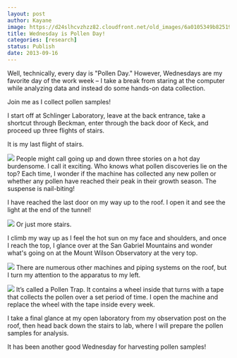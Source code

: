 ```yaml
---
layout: post
author: Kayane
image: https://d24slhcvzhzz82.cloudfront.net/old_images/6a0105349b8251970b019aff5973fc970c-800wi.jpg
title: Wednesday is Pollen Day! 
categories: [research]
status: Publish
date: 2013-09-16
---
```



Well,
technically, every day is "Pollen Day." However, Wednesdays are my favorite day
of the work week – I take a break from staring at the computer while analyzing data and instead do some hands-on data collection.

Join
me as I collect pollen samples!

I
start off at Schlinger Laboratory, leave at the back entrance, take a
shortcut through Beckman, enter
through the back door of Keck, and proceed up three flights of stairs.

It is my last flight of stairs.


![](https://d24slhcvzhzz82.cloudfront.net/old_images/6a0105349b8251970b019aff59da5f970d-320wi.jpg)
People
might call going up and down three stories on a hot day burdensome. I call it
exciting. Who knows what pollen discoveries lie on the top? Each time, I
wonder if the machine has collected any new pollen or whether any pollen have
reached their peak in their growth season. The suspense is nail-biting!

I
have reached the last door on my way up to the roof. I open it and see the
light at the end of the tunnel!

![](https://d24slhcvzhzz82.cloudfront.net/old_images/6a0105349b8251970b019aff594b79970b-320wi.jpg)
Or
just more stairs.

I
climb my way up as I feel the hot sun on my face and shoulders, and once I reach the top, I glance over at the San Gabriel Mountains and wonder what's going on at the Mount Wilson Observatory at the very top.


![](https://d24slhcvzhzz82.cloudfront.net/old_images/6a0105349b8251970b019aff597716970c-500wi.jpg)
There are numerous other machines and piping systems on the roof, but I turn my attention
to the apparatus to my left.


![](https://d24slhcvzhzz82.cloudfront.net/old_images/6a0105349b8251970b019aff5977cf970c-500wi.jpg)
It’s
called a Pollen Trap. It contains a wheel inside that turns with a tape that collects
the pollen over a set period of time. I open the machine and replace the wheel with the tape inside every week.

I
take a final glance at my open laboratory from my observation post on the roof, then
head back down the stairs to lab, where I will prepare the pollen samples for
analysis.

It
has been another good Wednesday for harvesting pollen samples!

